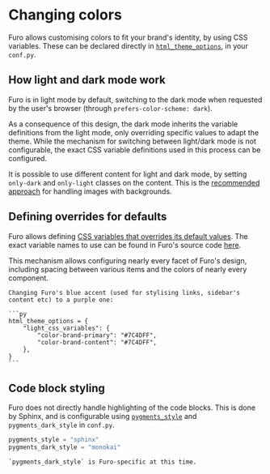 # Changing colors

Furo allows customising colors to fit your brand's identity, by using CSS variables. These can be declared directly in [`html_theme_options`][sphinx-html_theme_options], in your `conf.py`.

## How light and dark mode work

Furo is in light mode by default, switching to the dark mode when requested by the user's browser (through `prefers-color-scheme: dark`).

As a consequence of this design, the dark mode inherits the variable definitions from the light mode, only overriding specific values to adapt the theme. While the mechanism for switching between light/dark mode is not configurable, the exact CSS variable definitions used in this process can be configured.

It is possible to use different content for light and dark mode, by setting
`only-dark` and `only-light` classes on the content. This is the
[recommended approach](light-dark-images) for handling images with backgrounds.

## Defining overrides for defaults

Furo allows defining [CSS variables that overrides its default values](css-variables). The exact variable names to use can be found in Furo's source code [here](https://github.com/pradyunsg/furo/tree/main/src/furo/assets/styles/variables).

This mechanism allows configuring nearly every facet of Furo's design, including spacing between various items and the colors of nearly every component.

````{admonition} Example
Changing Furo's blue accent (used for stylising links, sidebar's content etc) to a purple one:

```py
html_theme_options = {
    "light_css_variables": {
        "color-brand-primary": "#7C4DFF",
        "color-brand-content": "#7C4DFF",
    },
}
```
````

## Code block styling

Furo does not directly handle highlighting of the code blocks. This is done by Sphinx, and is configurable using [`pygments_style`][sphinx-pygments_style] and `pygments_dark_style` in `conf.py`.

```py
pygments_style = "sphinx"
pygments_dark_style = "monokai"
```

```{note}
`pygments_dark_style` is Furo-specific at this time.
```

[sphinx-html_theme_options]: https://www.sphinx-doc.org/en/master/usage/configuration.html#confval-html_theme_options
[sphinx-pygments_style]: https://www.sphinx-doc.org/en/master/usage/configuration.html#confval-pygments_style
